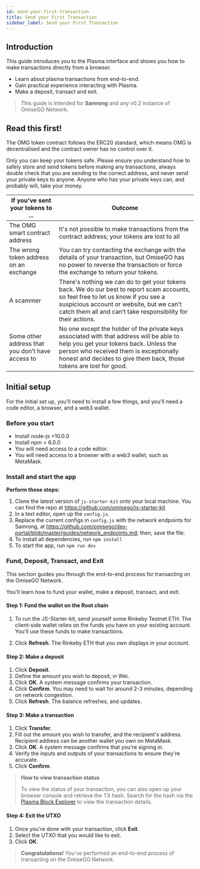 ```yaml
---
id: send-your-first-transaction
title: Send your First Transaction
sidebar_label: Send your First Transaction
---
```



## Introduction

This guide introduces you to the Plasma interface and shows you how to make transactions directly from a browser.

* Learn about plasma transactions from end-to-end.
* Gain practical experience interacting with Plasma.
* Make a deposit, transact and exit.

> This guide is intended for **Samrong** and any v0.2 instance of OmiseGO Network.


## Read this first!

The OMG token contract follows the ERC20 standard, which means OMG is decentralised and the contract owner has no control over it.

Only you can keep your tokens safe. Please ensure you understand how to safely store and send tokens before making any transactions, always double check that you are sending to the correct address, and never send your private keys to anyone. Anyone who has your private keys can, and probably will, take your money.

|If you've sent your tokens to ...   | Outcome |
| ------------- | ------------- |
| The OMG smart contract address  | It's not possible to make transactions from the contract address; your tokens are lost to all  |
| The wrong token address on an exchange  | You can try contacting the exchange with the details of your transaction, but OmiseGO has no power to reverse the transaction or force the exchange to return your tokens.  |
| A scammer  | There's nothing we can do to get your tokens back. We do our best to report scam accounts, so feel free to let us know if you see a suspicious account or website, but we can’t catch them all and can’t take responsibility for their actions. |
| Some other address that you don’t have access to | No one except the holder of the private keys associated with that address will be able to help you get your tokens back. Unless the person who received them is exceptionally honest and decides to give them back, those tokens are lost for good.

## Initial setup
For the initial set up, you'll need to install a few things, and you'll need a code editor, a browser, and a web3 wallet.

### Before you start
* Install node-js >10.0.0
* Install npm > 6.0.0
* You will need access to a code editor.
* You will need access to a browser with a web3 wallet, such as MetaMask.


### Install and start the app

**Perform these steps:**

1. Clone the latest version of `js-starter-kit` onto your local machine. You can find the repo at https://github.com/omisego/js-starter-kit
2. In a text editor, open up the `config.js`.
3. Replace the current configs in `config.js` with the network endpoints for Samrong, at https://github.com/omisego/dev-portal/blob/master/guides/network_endpoints.md; then, save the file.
4. To install all dependencies, run `npm install`
5. To start the app, run `npm run dev`

### Fund, Deposit, Transact, and Exit

This section guides you through the end-to-end process for transacting on the OmiseGO Network. 

You'll learn how to fund your wallet, make a deposit, transact, and exit.

#### Step 1: Fund the wallet on the Root chain
1. To run the JS-Starter-kit, send yourself some Rinkeby Testnet ETH. 
The client-side wallet relies on the funds you have on your existing account. You'll use these funds to make transactions.

2. Click **Refresh**. The Rinkeby ETH that you own displays in your account.



#### Step 2: Make a deposit
1. Click **Deposit**.
2. Define the amount you wish to deposit, in Wei.
3. Click **OK**. A system message confirms your transaction.
4. Click **Confirm**. 
   You may need to wait for around 2-3 minutes, depending on network congestion.
5. Click **Refresh**. The balance refreshes, and updates.

#### Step 3: Make a transaction
1. Click **Transfer**.
2. Fill out the amount you wish to transfer, and the recipient's address. 
Recipient address can be another wallet you own on MetaMask.
3. Click **OK**. A system message confirms that you're signing in.
4. Verify the inputs and outputs of your transactions to ensure they're accurate.
5. Click **Confirm**.

> **How to view transaction status**
>
> To view the status of your transaction, you can also open up your browser console and retrieve the TX hash. Search for the hash via the [Plasma Block Explorer](http://quest.samrong.omg.network) to view the transaction details.


#### Step 4: Exit the UTXO
1. Once you're done with your transaction, click **Exit**.
2. Select the UTXO that you would like to exit.
3. Click **OK**. 

> **Congratulations!** You've performed an end-to-end process of transacting on the OmiseGO Network.


	
	